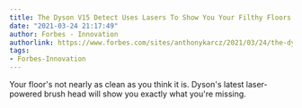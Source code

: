 ```yaml
---
title: The Dyson V15 Detect Uses Lasers To Show You Your Filthy Floors
date: "2021-03-24 21:17:49"
author: Forbes - Innovation
authorlink: https://www.forbes.com/sites/anthonykarcz/2021/03/24/the-dyson-v15-detect-uses-lasers-to-show-you-your-filthy-floors/
tags:
- Forbes-Innovation
---
```

Your floor's not nearly as clean as you think it is. Dyson's latest laser-powered brush head will show you exactly what you're missing.